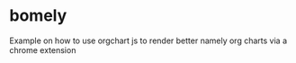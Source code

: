 # bomely
Example on how to use orgchart js to render better namely org charts via a chrome extension
